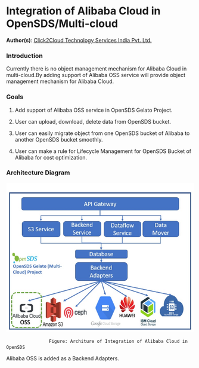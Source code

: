 # Integration of Alibaba Cloud in OpenSDS/Multi-cloud
**Author(s)**:  [Click2Cloud Technology Services India Pvt. Ltd.](https://github.com/Click2Cloud)
### Introduction
Currently there is no object management mechanism for Alibaba Cloud in multi-cloud.By adding support of Alibaba OSS service will provide object management mechanism for Alibaba Cloud.

### Goals

1. Add support of Alibaba OSS service in OpenSDS Gelato Project.

2. User can upload, download, delete data from OpenSDS bucket.

3. User can easily migrate object from one OpenSDS bucket of Alibaba to another OpenSDS bucket smoothly.

4. User can make a rule for Lifecycle Management for OpenSDS Bucket of Alibaba for cost optimization.



### Architecture Diagram
![picture](2.jpg)

                    Figure: Architure of Integration of Alibaba Cloud in OpenSDS


Alibaba OSS is added as a Backend Adapters.